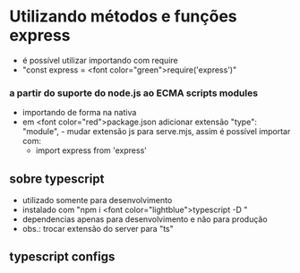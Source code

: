 #  Utilizando métodos e funções express

 - é possível utilizar importando com require
  - "const express = <font color=\"green\">require('express')</font>"
 
 ### a partir do suporte do node.js ao ECMA scripts modules
  - importando de forma na nativa
   - em <font color=\"red\">package.json</font> adicionar extensão "type": "module",
    - mudar extensão js para serve.mjs, assim é possível importar com:
      - import express from 'express' 

## sobre typescript
 - utilizado somente para desenvolvimento
 - instalado com "npm i <font color=\"lightblue\">typescript -D</font> "
  - dependencias apenas para desenvolvimento e não para produção
  - obs.: trocar extensão do server para "ts"

## typescript configs
